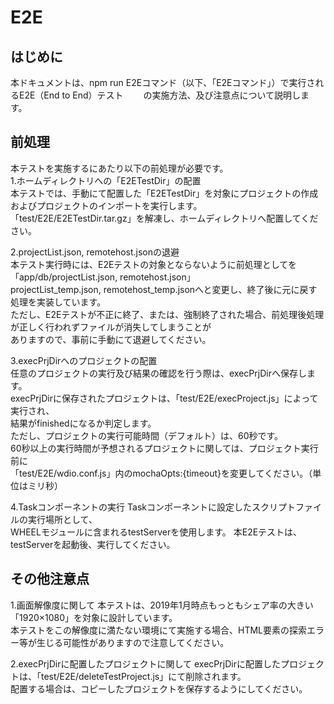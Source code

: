 # E2E
## はじめに
本ドキュメントは、npm run E2Eコマンド（以下、「E2Eコマンド」）で実行されるE2E（End to End）テスト　　
の実施方法、及び注意点について説明します。

## 前処理
本テストを実施するにあたり以下の前処理が必要です。  
1.ホームディレクトリへの「E2ETestDir」の配置  
本テストでは、手動にて配置した「E2ETestDir」を対象にプロジェクトの作成およびプロジェクトのインポートを実行します。  
「test/E2E/E2ETestDir.tar.gz」を解凍し、ホームディレクトリへ配置してください。  

2.projectList.json, remotehost.jsonの退避  
本テスト実行時には、E2Eテストの対象とならないように前処理としてを「app/db/projectList.json, remotehost.json」  
projectList_temp.json, remotehost_temp.jsonへと変更し、終了後に元に戻す処理を実装しています。  
ただし、E2Eテストが不正に終了、または、強制終了された場合、前処理後処理が正しく行われずファイルが消失してしまうことが  
ありますので、事前に手動にて退避してください。

3.execPrjDirへのプロジェクトの配置  
任意のプロジェクトの実行及び結果の確認を行う際は、execPrjDirへ保存します。  
execPrjDirに保存されたプロジェクトは、「test/E2E/execProject.js」によって実行され、  
結果がfinishedになるか判定します。  
ただし、プロジェクトの実行可能時間（デフォルト）は、60秒です。  
60秒以上の実行時間が予想されるプロジェクトに関しては、プロジェクト実行前に  
「test/E2E/wdio.conf.js」内のmochaOpts:{timeout}を変更してください。（単位はミリ秒）

4.Taskコンポーネントの実行
Taskコンポーネントに設定したスクリプトファイルの実行場所として、  
WHEELモジュールに含まれるtestServerを使用します。
本E2Eテストは、testServerを起動後、実行してください。

## その他注意点
1.画面解像度に関して
本テストは、2019年1月時点もっともシェア率の大きい「1920×1080」を対象に設計しています。  
本テストをこの解像度に満たない環境にて実施する場合、HTML要素の探索エラー等が生じる可能性がありますので注意してください。  

2.execPrjDirに配置したプロジェクトに関して
execPrjDirに配置したプロジェクトは、「test/E2E/deleteTestProject.js」にて削除されます。  
配置する場合は、コピーしたプロジェクトを保存するようにしてください。